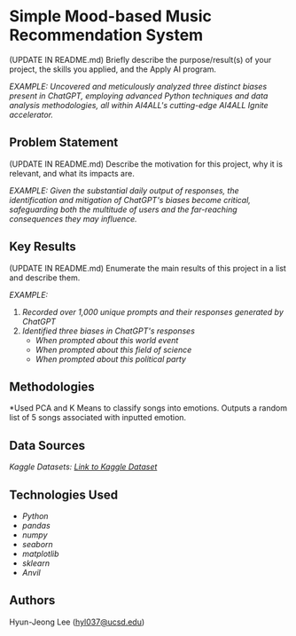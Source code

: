 # Simple Mood-based Music Recommendation System 

(UPDATE IN README.md)
Briefly describe the purpose/result(s) of your project, the skills you applied, and the Apply AI program.

*EXAMPLE:*
*Uncovered and meticulously analyzed three distinct biases present in ChatGPT, employing advanced Python techniques and data analysis methodologies, all within AI4ALL's cutting-edge AI4ALL Ignite accelerator.*


## Problem Statement <!--- do not change this line -->

(UPDATE IN README.md)
Describe the motivation for this project, why it is relevant, and what its impacts are.

*EXAMPLE:*
*Given the substantial daily output of responses, the identification and mitigation of ChatGPT's biases become critical, safeguarding both the multitude of users and the far-reaching consequences they may influence.*

## Key Results <!--- do not change this line -->

(UPDATE IN README.md)
Enumerate the main results of this project in a list and describe them.

*EXAMPLE:*
1. *Recorded over 1,000 unique prompts and their responses generated by ChatGPT*
2. *Identified three biases in ChatGPT's responses*
   - *When prompted about this world event*
   - *When prompted about this field of science*
   - *When prompted about this political party*


## Methodologies <!--- do not change this line -->
*Used PCA and K Means to classify songs into emotions. Outputs a random list of 5 songs associated with inputted emotion. 


## Data Sources <!--- do not change this line -->
*Kaggle Datasets: [Link to Kaggle Dataset](https://www.kaggle.com/datasets/pepepython/spotify-huge-database-daily-charts-over-3-years)*

## Technologies Used <!--- do not change this line -->
- *Python*
- *pandas*
- *numpy*
- *seaborn*
- *matplotlib*
- *sklearn*
- *Anvil*


## Authors <!--- do not change this line -->
Hyun-Jeong Lee (hyl037@ucsd.edu)

